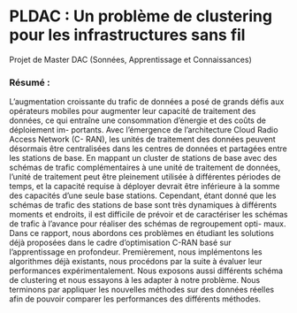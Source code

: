 # PLDAC : Un problème de clustering pour les infrastructures sans fil
Projet de Master DAC (Sonnées, Apprentissage et Connaissances)
### Résumé :
L’augmentation croissante du trafic de données a posé de grands défis aux
opérateurs mobiles pour augmenter leur capacité de traitement des données,
ce qui entraı̂ne une consommation d’énergie et des coûts de déploiement im-
portants. Avec l’émergence de l’architecture Cloud Radio Access Network (C-
RAN), les unités de traitement des données peuvent désormais être centralisées
dans les centres de données et partagées entre les stations de base. En mappant
un cluster de stations de base avec des schémas de trafic complémentaires à
une unité de traitement de données, l’unité de traitement peut être pleinement
utilisée à différentes périodes de temps, et la capacité requise à déployer devrait
être inférieure à la somme des capacités d’une seule base stations. Cependant,
étant donné que les schémas de trafic des stations de base sont très dynamiques
à différents moments et endroits, il est difficile de prévoir et de caractériser les
schémas de trafic à l’avance pour réaliser des schémas de regroupement opti-
maux. Dans ce rapport, nous abordons ces problèmes en étudiant les solutions
déjà proposées dans le cadre d’optimisation C-RAN basé sur l’apprentissage en
profondeur. Premièrement, nous implémentons les algorithmes déjà existants,
nous procédons par la suite à évaluer leur performances expérimentalement.
Nous exposons aussi différents schéma de clustering et nous essayons à les
adapter à notre problème. Nous terminons par appliquer les nouvelles méthodes
sur des données réelles afin de pouvoir comparer les performances des différents
méthodes.

